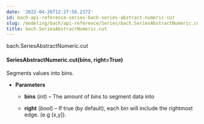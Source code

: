 ```yaml
---
date: '2022-04-26T12:27:56.237Z'
id: bach-api-reference-series-bach-series-abstract-numeric-cut
slug: /modeling/bach/api-reference/Series/bach.SeriesAbstractNumeric.cut/
title: bach.SeriesAbstractNumeric.cut
---
```


bach.SeriesAbstractNumeric.cut


#### SeriesAbstractNumeric.cut(bins, right=True)
Segments values into bins.


* **Parameters**

    
    * **bins** (*int*) – The amount of bins to segment data into


    * **right** (*bool*) – If true (by default), each bin will include the rightmost edge. (e.g (x,y]).


<!-- !! processed by numpydoc !! -->
